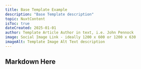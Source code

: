 ```yaml
---
title: Base Template Example
description: "Base Template description"
topic: NuxtContent
isToc: true
dateCreated: 2025-01-01
author: Template Article Author in text, i.e. John Pennock
image: Social Image Link - ideally 1200 x 600 or 1200 x 630
imageAlt: Template Image Alt Text description
---
```


## Markdown Here